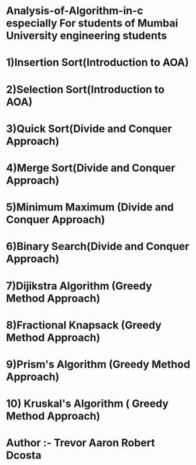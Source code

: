 # Analysis-of-Algorithm-in-c  especially For students of Mumbai University  engineering students
# 1)Insertion Sort(Introduction to AOA)
# 2)Selection Sort(Introduction to AOA)
# 3)Quick Sort(Divide and Conquer Approach)
# 4)Merge Sort(Divide and Conquer Approach)
# 5)Minimum Maximum (Divide and Conquer Approach)
# 6)Binary Search(Divide and Conquer Approach)
# 7)Dijikstra Algorithm (Greedy Method Approach)
# 8)Fractional Knapsack (Greedy Method Approach)
# 9)Prism's Algorithm (Greedy Method Approach)
# 10) Kruskal's Algorithm ( Greedy Method Approach)

# Author :- Trevor Aaron Robert Dcosta
